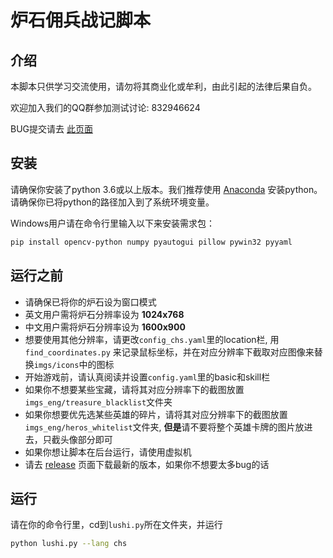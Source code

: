 # 炉石佣兵战记脚本

## 介绍

本脚本只供学习交流使用，请勿将其商业化或牟利，由此引起的法律后果自负。

欢迎加入我们的QQ群参加测试讨论: 832946624

BUG提交请去 [此页面](https://github.com/zhoubin-me/lushi_script/issues)

## 安装

请确保你安装了python 3.6或以上版本。我们推荐使用 [Anaconda](https://www.anaconda.com/products/individual#windows) 安装python。
请确保你已将python的路径加入到了系统环境变量。

Windows用户请在命令行里输入以下来安装需求包：
```bash
pip install opencv-python numpy pyautogui pillow pywin32 pyyaml
```

[comment]: <> (Mac OS 用户请在terminal里输入以下来安装需求包)

[comment]: <> (```bash)

[comment]: <> (pip install opencv-python numpy pyautogui pillow pyyaml psutil PyCocoa)

[comment]: <> (```)


## 运行之前

- 请确保已将你的炉石设为窗口模式
- 英文用户需将炉石分辨率设为 **1024x768**
- 中文用户需将炉石分辨率设为 **1600x900**
- 想要使用其他分辨率，请更改```config_chs.yaml```里的location栏, 用```find_coordinates.py``` 来记录鼠标坐标，并在对应分辨率下截取对应图像来替换```imgs/icons```中的图标
- 开始游戏前，请认真阅读并设置```config.yaml```里的basic和skill栏
- 如果你不想要某些宝藏，请将其对应分辨率下的截图放置```imgs_eng/treasure_blacklist```文件夹
- 如果你想要优先选某些英雄的碎片，请将其对应分辨率下的截图放置```imgs_eng/heros_whitelist```文件夹, **但是**请不要将整个英雄卡牌的图片放进去，只截头像部分即可
- 如果你想让脚本在后台运行，请使用虚拟机
- 请去 [release](https://github.com/zhoubin-me/lushi_script/releases) 页面下载最新的版本，如果你不想要太多bug的话

## 运行

请在你的命令行里，cd到```lushi.py```所在文件夹，并运行
```bash
python lushi.py --lang chs
```


